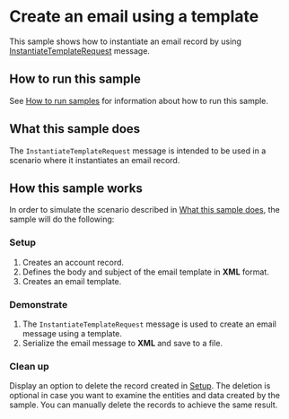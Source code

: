 # Create an email using a template

This sample shows how to instantiate an email record by using [InstantiateTemplateRequest](https://docs.microsoft.com/dotnet/api/microsoft.crm.sdk.messages.instantiatetemplaterequest?view=dynamics-general-ce-9) message.  

## How to run this sample

See [How to run samples](https://github.com/microsoft/PowerApps-Samples/blob/master/dataverse/README.md) for information about how to run this sample.

## What this sample does

The `InstantiateTemplateRequest` message is intended to be used in a scenario where it instantiates an email record.

## How this sample works

In order to simulate the scenario described in [What this sample does](#what-this-sample-does), the sample will do the following:

### Setup

1. Creates an account record.
2. Defines the body and subject of the email template in **XML** format.
3. Creates an email template.

### Demonstrate

1. The `InstantiateTemplateRequest` message is used to create an email message using a template. 
2. Serialize the email message to **XML** and save to a file.

### Clean up

Display an option to delete the record created in [Setup](#setup). The deletion is optional in case you want to examine the entities and data created by the sample. You can manually delete the records to achieve the same result.
